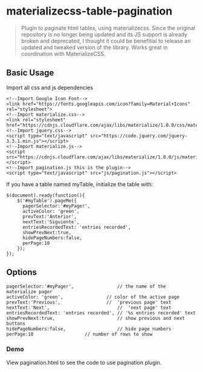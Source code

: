 # materializecss-table-pagination
> Plugin to paginate html tables, using materializecss.
Since the original repository is no longer being updated and its JS support is already broken and deprecated, I thought it could be benefitial to release an updated and tweaked version of the library. Works great in coordination with MaterializeCSS.

## Basic Usage
Import all css and js dependencies


```
<!--Import Google Icon Font-->
<link href="https://fonts.googleapis.com/icon?family=Material+Icons" rel="stylesheet">
<!--Import materialize.css-->
<link rel="stylesheet" href="https://cdnjs.cloudflare.com/ajax/libs/materialize/1.0.0/css/materialize.min.css">
<!--Import jquery.css-->
<script type="text/javascript" src="https://code.jquery.com/jquery-3.3.1.min.js"></script>
<!--Import materialize.js-->
<script src="https://cdnjs.cloudflare.com/ajax/libs/materialize/1.0.0/js/materialize.min.js"></script>
<!--Import pagination.js this is the plugin-->
<script type="text/javascript" src="js/pagination.js"></script>
```


If you have a table named myTable, initialize the table with:

```
$(document).ready(function(){
	$('#myTable').pageMe({
	  pagerSelector:'#myPager',
	  activeColor: 'green',
	  prevText:'Anterior',
	  nextText:'Siguiente',
	  entriesRecordedText: 'entries recorded',
	  showPrevNext:true,
	  hidePageNumbers:false,
	  perPage:10
	});
});
```


## Options

```
pagerSelector:'#myPager',                // the name of the materialize pager
activeColor: 'green',		         // color of the active page
prevText:'Previous',		         //  'previous page' text
nextText:'Next',                         //  'next page' text
entriesRecordedText: 'entries recorded', // '%s entries recorded' text
showPrevNext:true,                       // show previous and next buttons
hidePageNumbers:false,                   // hide page numbers
perPage:10			         // number of rows to show
```

### Demo

View pagination.html to see the code to use pagination plugin.
